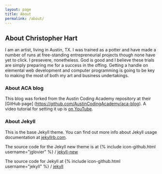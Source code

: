 ```yaml
---
layout: page
title: About
permalink: /about/
---
```

## About Christopher Hart
I am an artist, living in Austin, TX. I was trained as a potter and have made a number of runs at free-standing entrepreneurial projects though none have yet to click. I presevere, nonetheless. God is good and I believe these trials are simply preparing me for a success in the offing. Getting a handle on elemental web development and computer programming is going to be key to making the most of both my art and business undertakings.

### About ACA blog
This blog was forked from the Austin Coding Academy repository at their [GitHub page] (https://github.com/AustinCodingAcademy/aca-blog). A video tutorial for setting it up is [on YouTube](https://www.youtube.com/watch?v=yuVCRylrxL0&feature=youtu.be).

### About Jekyll
This is the base Jekyll theme. You can find out more info about Jekyll usage documentation at [jekyllrb.com](http://jekyllrb.com/).

The source code for the Jekyll new theme is at {% include icon-github.html username="jglovier" %} / [jekyll-new](https://github.com/jglovier/jekyll-new)

The source code for Jekyll at {% include icon-github.html username="jekyll" %} /
[jekyll](https://github.com/jekyll/jekyll)
